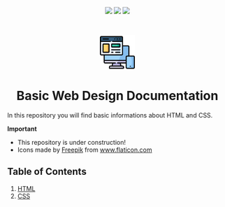<!-- PROJECT SHIELDS -->
<p align="center">
    <a href="https://github.com/patricia-ternes/Basic_WebDesign/graphs/contributors" alt="Contributors">
        <img src="https://img.shields.io/github/contributors/patricia-ternes/Basic_WebDesign?color=%2366FFC3&logo=GitHub&logoColor=%2366FFC3&style=for-the-badge" /></a>
     <a href="https://github.com/patricia-ternes/Basic_WebDesign/blob/main/LICENSE" alt="License">
        <img src="https://img.shields.io/github/license/patricia-ternes/Basic_WebDesign?color=FFB3BC&style=for-the-badge" /></a>
    <a href="https://linkedin.com/in/patricia-ternes/"  alt="LinkedIn">
        <img src="https://img.shields.io/badge/-LinkedIn-black.svg?style=for-the-badge&logo=linkedin&colorB=555&logoColor=99F4FB" /></a>
</p>

<!-- PROJECT LOGO -->
<br />
<p align="center">
    <a href="#important">
        <img src="inputs/icons/001-ui-design.png" alt="Logo" height="80" id="logo">
    </a>
    <h1 align="center"> Basic Web Design Documentation </h1>
</p>

In this repository you will find basic informations about HTML and CSS.

<a id="important"></a>
**Important**

* This repository is under construction!
* <div>Icons made by <a href="https://www.freepik.com" title="Freepik">Freepik</a> from <a href="https://www.flaticon.com/" title="Flaticon">www.flaticon.com</a></div>

## Table of Contents
1. [HTML](01-HTML/)
1. [CSS](02-CSS/)

